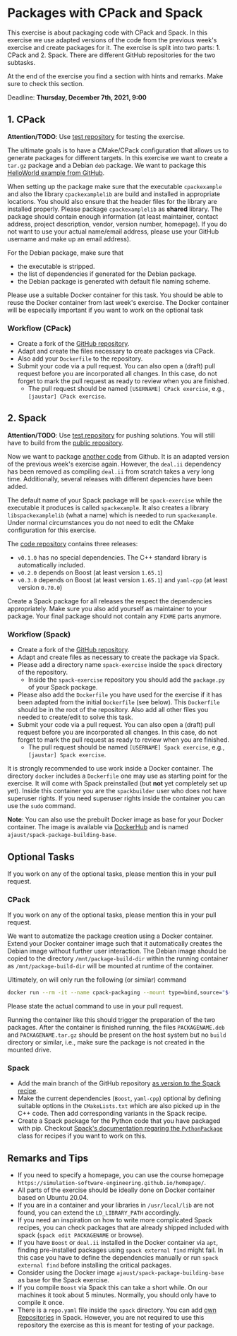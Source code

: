 # Packages with CPack and Spack

This exercise is about packaging code with CPack and Spack. In this exercise we use adapted versions of the code from the previous week's exercise and create packages for it. The exercise is split into two parts: 1. CPack and 2. Spack. There are different GitHub repositories for the two subtasks.

At the end of the exercise you find a section with hints and remarks. Make sure to check this section.

Deadline: **Thursday, December 7th, 2021, 9:00**

## 1. CPack

**Attention/TODO**: Use [test repository](https://github.com/Simulation-Software-Engineering/cpack-exercise-test) for testing the exercise.

The ultimate goals is to have a CMake/CPack configuration that allows us to generate packages for different targets. In this exercise we want to create a `tar.gz` package and a Debian `deb` package. We want to package this [HelloWorld example from GitHub](https://github.com/Simulation-Software-Engineering/cpack-exercise).

When setting up the package make sure that the executable `cpackexample` and also the library `cpackexamplelib` are build and installed in appropriate locations. You should also ensure that the header files for the library are installed properly. Please package `cpackexamplelib` as **shared** library. The package should contain enough information (at least maintainer, contact address, project description, vendor, version number, homepage). If you do not want to use your actual name/email address, please use your GitHub username and make up an email address).

For the Debian package, make sure that

- the executable is stripped.
- the list of dependencies if generated for the Debian package.
- the Debian package is generated with default file naming scheme.

Please use a suitable Docker container for this task. You should be able to reuse the Docker container from last week's exercise. The Docker container will be especially important if you want to work on the optional task

### Workflow (CPack)

- Create a fork of the [GitHub repository](https://github.com/Simulation-Software-Engineering/cpack-exercise).
- Adapt and create the files necessary to create packages via CPack.
- Also add your `Dockerfile` to the repository.
- Submit your code via a pull request. You can also open a (draft) pull request before you are incorporated all changes. In this case, do not forget to mark the pull request as ready to review when you are finished.
    - The pull request should be named `[USERNAME] CPack exercise`, e.g., `[jaustar] CPack exercise`.


## 2. Spack

**Attention/TODO**: Use [test repository](https://github.com/Simulation-Software-Engineering/spack-exercise) for pushing solutions. You will still have to build from the [public repository](https://github.com/Simulation-Software-Engineering/spack-exercise).

Now we want to package [another code](https://github.com/Simulation-Software-Engineering/spack-exercise) from Github. It is an adapted version of the previous week's exercise again. However, the `deal.ii` dependency has been removed as compiling `deal.ii` from scratch takes a very long time. Additionally, several releases with different depencies have been added.

The default name of your Spack package will be `spack-exercise` while the executable it produces is called `spackexample`. It also creates a library  `libspackexamplelib` (what a name) which is needed to run `spackexample`. Under normal circumstances you do not need to edit the CMake configuration for this exercise.

The [code repository](https://github.com/Simulation-Software-Engineering/spack-exercise) contains three releases:

- `v0.1.0` has no special dependencies. The C++ standard library is automatically included.
- `v0.2.0` depends on Boost (at least version `1.65.1`)
- `v0.3.0` depends on Boost (at least version `1.65.1`) and `yaml-cpp` (at least version `0.70.0`)

Create a Spack package for all releases the respect the dependencies appropriately. Make sure you also add yourself as maintainer to your package. Your final package should not contain any `FIXME` parts anymore.

### Workflow (Spack)

- Create a fork of the [GitHub repository](https://github.com/Simulation-Software-Engineering/spack-exercise).
- Adapt and create files as necessary to create the package via Spack.
- Please add a directory name `spack-exercise` inside the `spack` directory of the repository.
    - Inside the `spack-exercise` repository you should add the `package.py` of your Spack package.
- Please also add the `Dockerfile` you have used for the exercise if it has been adapted from the initial `Dockerfile` (see below). This `Dockerfile` should be in the root of the repository. Also add all other files you needed to create/edit to solve this task.
- Submit your code via a pull request. You can also open a (draft) pull request before you are incorporated all changes. In this case, do not forget to mark the pull request as ready to review when you are finished.
    - The pull request should be named `[USERNAME] Spack exercise`, e.g., `[jaustar] Spack exercise`.

It is strongly recommended to use work inside a Docker container. The directory `docker` includes a `Dockerfile` one may use as starting point for the exercise. It will come with Spack preinstalled (but **not** yet completely set up yet). Inside this container you are the `spackbuilder` user who does not have superuser rights. If you need superuser rights inside the container you can use the `sudo` command.

**Note**: You can also use the prebuilt Docker image as base for your Docker container. The image is available via [DockerHub](https://hub.docker.com/repository/docker/ajaust/spack-package-building-base) and is named `ajaust/spack-package-building-base`.

## Optional Tasks

If you work on any of the optional tasks, please mention this in your pull request.

### CPack

If you work on any of the optional tasks, please mention this in your pull request.

We want to automatize the package creation using a Docker container. Extend your Docker container image such that it automatically creates the Debian image without further user interaction. The Debian image should be copied to the directory `/mnt/package-build-dir` within the running container as `/mnt/package-build-dir` will be mounted at runtime of the container.

Ultimately, on will only run the following (or similar) command

```bash
docker run --rm -it --name cpack-packaging --mount type=bind,source="$(pwd)",target=/mnt/package-build-dir IMAGENAME
```

Please state the actual command to use in your pull request.

Running the container like this should trigger the preparation of the two packages. After the container is finished running, the files `PACKAGENAME.deb` and `PACKAGENAME.tar.gz` should be present on the host system but no `build` directory or similar, i.e., make sure the package is not created in the mounted drive.

### Spack

- Add the main branch of the GitHub repository [as version to the Spack recipe](https://spack.readthedocs.io/en/latest/packaging_guide.html#git).
- Make the current dependencies (`Boost`, `yaml-cpp`) optional by defining suitable options in the `CMakeLists.txt` which are also picked up in the C++ code. Then add corresponding variants in the Spack recipe.
- Create a Spack package for the Python code that you have packaged with pip. Checkout [Spack's documentation regaring the `PythonPackage`](https://spack.readthedocs.io/en/latest/build_systems/pythonpackage.html)  class for recipes if you want to work on this.

## Remarks and Tips

- If you need to specify a homepage, you can use the course homepage `https://simulation-software-engineering.github.io/homepage/`.
- All parts of the exercise should be ideally done on Docker container based on Ubuntu 20.04.
- If you are in a container and your libraries in `/usr/local/lib` are not found, you can extend the `LD_LIBRARY_PATH` accordingly.
- If you need an inspiration on how to write more complicated Spack recipes, you can check packages that are already shipped included with spack (`spack edit PACKAGENAME` or browse).
- If you have `Boost` or `deal.ii` installed in the Docker container via `apt`, finding pre-installed packages using `spack external find` might fail. In this case you have to define the dependencies manually or run `spack external find` before installing the critical packages.
- Consider using the Docker image `ajaust/spack-package-building-base` as base for the Spack exercise.
- If you compile `Boost` via Spack this can take a short while. On our machines it took about 5 minutes. Normally, you should only have to compile it once.
- There is a `repo.yaml` file inside the `spack` directory. You can add [own Repositories](https://spack.readthedocs.io/en/latest/repositories.html) in Spack. However, you are not required to use this repository the exercise as this is meant for testing of your package.
